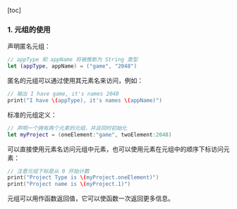 [toc]

### 1. 元组的使用

声明匿名元组：

```swift
// appType 和 appName 将被推断为 String 类型
let (appType, appName) = ("game", "2048")
```

匿名的元组可以通过使用其元素名来访问，例如：

```swift
// 输出 I have game, it's names 2048
print("I have \(appType), it's names \(appName)")
```

标准的元组定义：

```swift
// 声明一个拥有两个元素的元组，并且同时初始化
let myProject = (oneElement:"game", twoElement:2048)
```

可以直接使用元素名访问元组中元素，也可以使用元素在元组中的顺序下标访问元素：

```swift
// 注意元组下标是从 0 开始计数
print("Project Type is \(myProject.oneElement)")
print("Project name is \(myProject.1)")
```

元组可以用作函数返回值，它可以使函数一次返回更多信息。